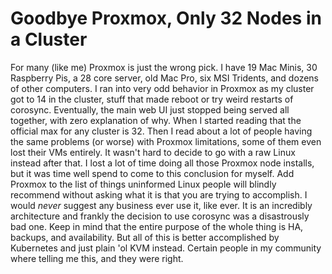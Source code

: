 # Goodbye Proxmox, Only 32 Nodes in a Cluster

For many (like me) Proxmox is just the wrong pick. I have 19 Mac
Minis, 30 Raspberry Pis, a 28 core server, old Mac Pro, six MSI
Tridents, and dozens of other computers. I ran into very odd behavior in
Proxmox as my cluster got to 14 in the cluster, stuff that made reboot
or try weird restarts of corosync. Eventually, the main web UI just
stopped being served all together, with zero explanation of why.
When I started reading that the official max for any cluster is 32. Then
I read about a lot of people having the same problems (or worse) with
Proxmox limitations, some of them even lost their VMs entirely. It
wasn't hard to decide to go with a raw Linux instead after that. I lost
a lot of time doing all those Proxmox node installs, but it was time
well spend to come to this conclusion for myself. Add Proxmox to the
list of things uninformed Linux people will blindly recommend without
asking what it is that you are trying to accomplish. I would *never*
suggest any business ever use it, like ever. It is an incredibly
architecture and frankly the decision to use corosync was a
disastrously bad one. Keep in mind that the entire purpose of the whole
thing is HA, backups, and availability. But all of this is better
accomplished by Kubernetes and just plain 'ol KVM instead. Certain
people in my community where telling me this, and they were right.
